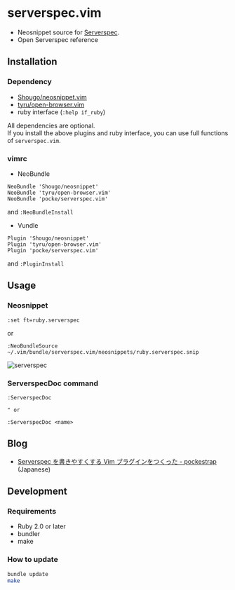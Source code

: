serverspec.vim
===========

- Neosnippet source for [Serverspec](http://serverspec.org/).
- Open Serverspec reference


Installation
----------

### Dependency

- [Shougo/neosnippet.vim](https://github.com/Shougo/neosnippet.vim)
- [tyru/open-browser.vim](https://github.com/tyru/open-browser.vim)
- ruby interface (`:help if_ruby`)

All dependencies are optional.  
If you install the above plugins and ruby interface, you can use full functions of `serverspec.vim`.

### vimrc

- NeoBundle

```vim
NeoBundle 'Shougo/neosnippet'
NeoBundle 'tyru/open-browser.vim'
NeoBundle 'pocke/serverspec.vim'
```

and `:NeoBundleInstall`

- Vundle

```vim
Plugin 'Shougo/neosnippet'
Plugin 'tyru/open-browser.vim'
Plugin 'pocke/serverspec.vim'
```

and `:PluginInstall`

Usage
------

### Neosnippet

```vim
:set ft=ruby.serverspec
```

or

```vim
:NeoBundleSource ~/.vim/bundle/serverspec.vim/neosnippets/ruby.serverspec.snip
```

![serverspec](https://cloud.githubusercontent.com/assets/4361134/11917890/8696822e-a75d-11e5-9c0e-9846ba507d36.gif)

### ServerspecDoc command

```vim
:ServerspecDoc

" or

:ServerspecDoc <name>
```

Blog
-------

- [Serverspec を書きやすくする Vim プラグインをつくった - pockestrap](http://pocke.hatenablog.com/entry/2015/12/26/113719) (Japanese)

Development
-----------

### Requirements

- Ruby 2.0 or later
- bundler
- make


### How to update

```sh
bundle update
make
```
